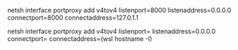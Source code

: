 
netsh interface portproxy add v4tov4 listenport=8000 listenaddress=0.0.0.0 connectport=8000 connectaddress=127.0.1.1

netsh interface portproxy add v4tov4 listenport=<yourPortToForward> listenaddress=0.0.0.0 connectport=<yourPortToConnectToInWSL> connectaddress=(wsl hostname -I)